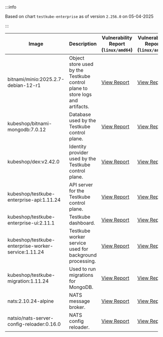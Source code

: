 :::info

Based on chart `testkube-enterprise` as of version `2.256.0` on 05-04-2025

:::

| Image | Description | Vulnerability Report (`linux/amd64`) | Vulnerability Report (`linux/arm64`) | Docker Image |
|-------|-------------|----------------------------------------|----------------------------------------|--------------|
| bitnami/minio:2025.2.7-debian-12-r1 | Object store used by the Testkube control plane to store logs and artifacts. | [View Report](./minio-2025.2.7-debian-12-r1_linux_amd64.md) | [View Report](./minio-2025.2.7-debian-12-r1_linux_arm64.md) | [View Image](https://hub.docker.com/layers/bitnami/minio/2025.2.7-debian-12-r1/images/sha256-6200cedfbe0d340913f74f16f93dcd203ec89702c7f120abf45b4bbbea3689cf?context=explore) |
| kubeshop/bitnami-mongodb:7.0.12 | Database used by the Testkube control plane. | [View Report](./bitnami-mongodb-7.0.12_linux_amd64.md) | [View Report](./bitnami-mongodb-7.0.12_linux_arm64.md) | [View Image](https://hub.docker.com/layers/kubeshop/bitnami-mongodb/7.0.12/images/sha256-43aa0e5c2e3eff47a9d82ab89e3d0bdde515b9b64628d328a18342e1facba8aa?context=explore) |
| kubeshop/dex:v2.42.0 | Identity provider used by the Testkube control plane. | [View Report](./dex-v2.42.0_linux_amd64.md) | [View Report](./dex-v2.42.0_linux_arm64.md) | [View Image](https://hub.docker.com/layers/kubeshop/dex/v2.42.0/images/sha256-10dc393947e2d04dd8c0972ccf405e6f47aba0b694af059c94aa9d249d69ae1b?context=explore) |
| kubeshop/testkube-enterprise-api:1.11.24 | API server for the Testkube control plane. | [View Report](./testkube-enterprise-api-1.11.24_linux_amd64.md) | [View Report](./testkube-enterprise-api-1.11.24_linux_arm64.md) | [View Image](https://hub.docker.com/layers/kubeshop/testkube-enterprise-api/1.11.24/images/sha256-a5812d032b07011caed61d72fb79c291d5ff20f31ce8ab2cb722a1315f8fd38d?context=explore) |
| kubeshop/testkube-enterprise-ui:2.11.1 | Testkube dashboard. | [View Report](./testkube-enterprise-ui-2.11.1_linux_amd64.md) | [View Report](./testkube-enterprise-ui-2.11.1_linux_arm64.md) | [View Image](https://hub.docker.com/layers/kubeshop/testkube-enterprise-ui/2.11.1/images/sha256-9cc8654d9716803791e25f5f45025db3f3312462c714e7707111b5d6ee20ee73?context=explore) |
| kubeshop/testkube-enterprise-worker-service:1.11.24 | Testkube worker service used for background processing. | [View Report](./testkube-enterprise-worker-service-1.11.24_linux_amd64.md) | [View Report](./testkube-enterprise-worker-service-1.11.24_linux_arm64.md) | [View Image](https://hub.docker.com/layers/kubeshop/testkube-enterprise-worker-service/1.11.24/images/sha256-86f6bd5b60415d22af3c0ad74b8127c22dd3b1c67cfff7951ee4a6139dba8c9f?context=explore) |
| kubeshop/testkube-migration:1.11.24 | Used to run migrations for MongoDB. | [View Report](./testkube-migration-1.11.24_linux_amd64.md) | [View Report](./testkube-migration-1.11.24_linux_arm64.md) | [View Image](https://hub.docker.com/layers/kubeshop/testkube-migration/1.11.24/images/sha256-9bbb0a80501da5c43dc1baca0a7001968180bd9f5dee1b235195b4960340165b?context=explore) |
| nats:2.10.24-alpine | NATS message broker. | [View Report](./nats-2.10.24-alpine_linux_amd64.md) | [View Report](./nats-2.10.24-alpine_linux_arm64.md) | [View Image](https://hub.docker.com/layers/library/nats/2.10.24-alpine/images/sha256-d13ec5ce79a02e1be937820dd36db611e25bd0c08cd9947fa9a5d52a56bf91fc?context=explore) |
| natsio/nats-server-config-reloader:0.16.0 | NATS config reloader. | [View Report](./nats-server-config-reloader-0.16.0_linux_amd64.md) | [View Report](./nats-server-config-reloader-0.16.0_linux_arm64.md) | [View Image](https://hub.docker.com/layers/natsio/nats-server-config-reloader/0.16.0/images/sha256-6e1f185d0f39fdf6032872bd20f1ce134d4e18c923d55f7cf93d40afcf6a8ffe?context=explore) |
